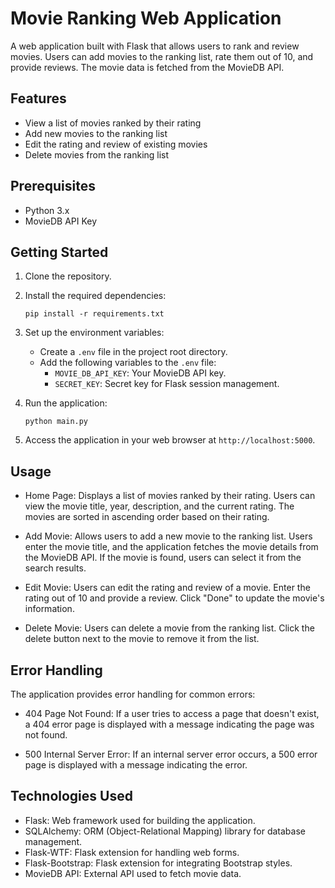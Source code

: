 # Movie Ranking Web Application

A web application built with Flask that allows users to rank and review movies. Users can add movies to the ranking list, rate them out of 10, and provide reviews. The movie data is fetched from the MovieDB API.

## Features

- View a list of movies ranked by their rating
- Add new movies to the ranking list
- Edit the rating and review of existing movies
- Delete movies from the ranking list

## Prerequisites

- Python 3.x
- MovieDB API Key

## Getting Started

1. Clone the repository.

2. Install the required dependencies:

   ```shell
   pip install -r requirements.txt
   ```

3. Set up the environment variables:
   - Create a `.env` file in the project root directory.
   - Add the following variables to the `.env` file:
     - `MOVIE_DB_API_KEY`: Your MovieDB API key.
     - `SECRET_KEY`: Secret key for Flask session management.

4. Run the application:

   ```shell
   python main.py
   ```

5. Access the application in your web browser at `http://localhost:5000`.

## Usage

- Home Page: Displays a list of movies ranked by their rating. Users can view the movie title, year, description, and the current rating. The movies are sorted in ascending order based on their rating.

- Add Movie: Allows users to add a new movie to the ranking list. Users enter the movie title, and the application fetches the movie details from the MovieDB API. If the movie is found, users can select it from the search results.
- Edit Movie: Users can edit the rating and review of a movie. Enter the rating out of 10 and provide a review. Click "Done" to update the movie's information.

- Delete Movie: Users can delete a movie from the ranking list. Click the delete button next to the movie to remove it from the list.

## Error Handling

The application provides error handling for common errors:

- 404 Page Not Found: If a user tries to access a page that doesn't exist, a 404 error page is displayed with a message indicating the page was not found.

- 500 Internal Server Error: If an internal server error occurs, a 500 error page is displayed with a message indicating the error.

## Technologies Used

- Flask: Web framework used for building the application.
- SQLAlchemy: ORM (Object-Relational Mapping) library for database management.
- Flask-WTF: Flask extension for handling web forms.
- Flask-Bootstrap: Flask extension for integrating Bootstrap styles.
- MovieDB API: External API used to fetch movie data.
